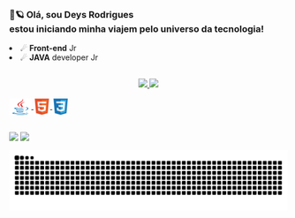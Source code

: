 ### 🚀🪐 Olá, sou Deys Rodrigues</strong> <br> estou iniciando minha viajem pelo universo da tecnologia! 

<li>☄ <strong>Front-end</strong> Jr <br>
<li>☄ <strong>JAVA</strong> developer Jr

##
<div align="center">
  <a href="https://github.com/deysrodrigues">
  <img height="150em" src="https://github-readme-stats.vercel.app/api?username=deysrodrigues&show_icons=true&theme=midnight-purple&include_all_commits=true&count_private=true"/>
  <img height="150em" src="https://github-readme-stats.vercel.app/api/top-langs/?username=deysrodrigues&layout=compact&langs_count=7&theme=midnight-purple"/>
  
</div>

<div style="display: inline_block"><br>

  <img align="center" alt="Deys-JAVA" height="30" width="40" src="https://raw.githubusercontent.com/devicons/devicon/master/icons/java/java-original.svg">
  <img align="center" alt="Deys-HTML" height="30" width="30" src="https://raw.githubusercontent.com/devicons/devicon/master/icons/html5/html5-original.svg">
  <img align="center" alt="Rafa-CSS" height="30" width="30" src="https://raw.githubusercontent.com/devicons/devicon/master/icons/css3/css3-original.svg">

</div>

<div> <br>
 
 <a href = "rodriguesdeys.com"><img src="https://img.shields.io/badge/-Gmail-%23333?style=for-the-badge&logo=gmail&logoColor=orange" target="_blank"></a>
  <a href="" target="_blank"><img src="https://img.shields.io/badge/-LinkedIn-%230077B5?style=for-the-badge&logo=linkedin&logoColor=black" target="_blank">
</a> 
 
</div>

  ![Snake animation](https://github.com/deysrodrigues/DeysRodrigues/blob/output/github-contribution-grid-snake.svg)
 
